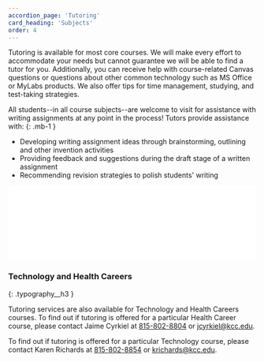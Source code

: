 ```yaml
---
accordion_page: 'Tutoring'
card_heading: 'Subjects'
order: 4
---
```


Tutoring is available for most core courses. We will make every effort to accommodate your needs but cannot guarantee we will be able to find a tutor for you. Additionally, you can receive help with course-related Canvas questions or questions about other common technology such as MS Office or MyLabs products. We also offer tips for time management, studying, and test-taking strategies.

All students--in all course subjects--are welcome to visit for assistance with writing assignments at any point in the process! Tutors provide assistance with:
{: .mb-1 }

- Developing writing assignment ideas through brainstorming, outlining and other invention activities
- Providing feedback and suggestions during the draft stage of a written assignment
- Recommending revision strategies to polish students' writing

<iframe src="../subject-widget/" frameborder="0" width="100%" class="iframe iframeJSHeight"></iframe>

### Technology and Health Careers
{: .typography__h3 }

Tutoring services are also available for Technology and Health Careers courses. To find out if tutoring is offered for a particular Health Career course, please contact Jaime Cyrkiel at [815-802-8804](tel:+18158028804) or [jcyrkiel@kcc.edu](mailto:jcyrkiel@kcc.edu). 

To find out if tutoring is offered for a particular Technology course, please contact Karen Richards at [815-802-8854](tel:+18158028854) or [krichards@kcc.edu](mailto:krichards@kcc.edu).
